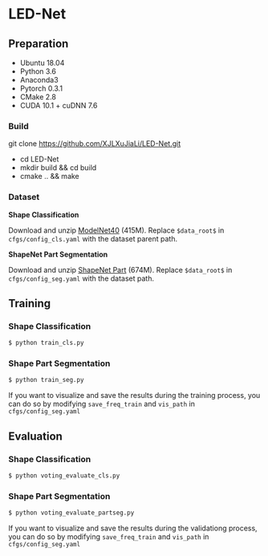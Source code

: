 # LED-Net
## Preparation
- Ubuntu 18.04
- Python 3.6 
- Anaconda3
- Pytorch 0.3.1
- CMake   2.8
- CUDA 10.1 + cuDNN 7.6
### Build
git clone https://github.com/XJLXuJiaLi/LED-Net.git 
- cd LED-Net
- mkdir build && cd build
- cmake .. && make
### Dataset
__Shape Classification__

Download and unzip [ModelNet40](https://shapenet.cs.stanford.edu/media/modelnet40_ply_hdf5_2048.zip) (415M). Replace `$data_root$` in `cfgs/config_cls.yaml` with the dataset parent path.

__ShapeNet Part Segmentation__

Download and unzip [ShapeNet Part](https://shapenet.cs.stanford.edu/media/shapenetcore_partanno_segmentation_benchmark_v0_normal.zip) (674M). Replace `$data_root$` in `cfgs/config_seg.yaml` with the dataset path.

## Training
### Shape Classification
```bash
$ python train_cls.py
```

### Shape Part Segmentation
```bash
$ python train_seg.py
```
If you want to visualize and save the results during the training process, you can do so by modifying `save_freq_train` and `vis_path` in `cfgs/config_seg.yaml`

## Evaluation
### Shape Classification
```bash
$ python voting_evaluate_cls.py
```

### Shape Part Segmentation
```bash
$ python voting_evaluate_partseg.py
```
If you want to visualize and save the results during the validationg process, you can do so by modifying `save_freq_train` and `vis_path` in `cfgs/config_seg.yaml`




